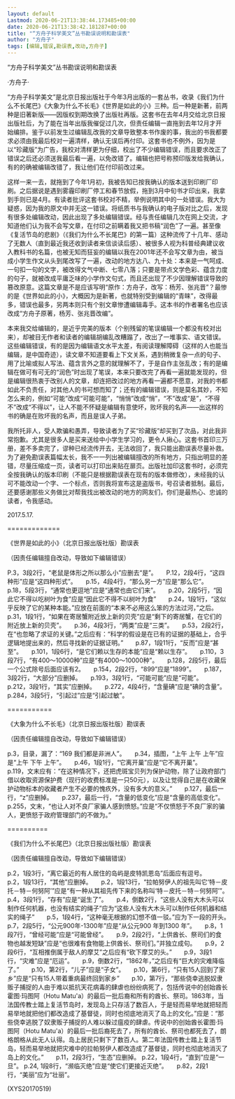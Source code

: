 ```yaml
---
layout: default
Lastmod: 2020-06-21T13:38:44.173485+00:00
date: 2020-06-21T13:38:42.181287+00:00
title: "“方舟子科学美文”丛书勘误说明和勘误表"
author: "方舟子"
tags: [编辑,错误,勘误表,改动,方舟子]
---
```


“方舟子科学美文”丛书勘误说明和勘误表

·方舟子·

“方舟子科学美文”是北京日报出版社于今年3月出版的一套丛书，收录《我们为什么不长尾巴》《大象为什么不长毛》《世界是如此的小》三种。后一种是新著，前两种是旧著新版——因版权到期改换了出版社再版。这套书在去年4月交给北京日报出版社后，为了能在当年出版我催促过几次，但责任编辑一直拖到去年12月才开始编排。鉴于以前发生过编辑乱改我的文章导致整本书作废的事，我出的书我都要求必须由我最后校对一遍清样，确认无误后再付印。这套书也不例外，因为是以“珍藏版”为广告，我校对清样更为仔细，校出了不少编辑错误，而且要求改正了错误之后还必须送我最后看一遍，以免改错了。编辑也把号称预印版发给我确认，有的的确被编辑改错了，我让他们在付印前改过来。

这样一来一去，就拖到了今年1月初，我被告知已按我确认的版本送到印刷厂印刷。之后据说是遇到雾霾印刷厂停工和春节放假，拖到3月中旬书才印出来，我拿到手则已是4月。有读者批评这套书校对不精，举例说明其中的一处错误。我大为疑惑，因为我的原文中并无这一错误。将纸质书与我确认的电子版对比之后，发现有很多处编辑改动，因此出现了多处编辑错误。经与责任编辑几次在网上交流，才知道他们认为我不会写文章，在付印之前瞒着我又把书稿“润色”了一遍。甚至像《复活节岛的悲剧》（《我们为什么不长尾巴》的第一篇）这种流传了十几年、感动了无数人（直到最近我还收到读者来信谈读后感）、被很多人视为科普经典建议收入教科书的名篇，也被无知而狂妄的编辑以我在2001年还不会写文章为由，被当成小学生作文从头到尾改写了一遍，改动的地方达八、九十处：本来是一气呵成、一句扣一句的文字，被改得文气中断、七零八落；只要是带点文学色彩、蕴含力度的句子，就被改成平庸乏味的小学作文句式，而且还出现了不少因理解错误导致的篡改原意。这篇文章是不是应该写明“原作：方舟子，改写：杨芳、张兆晋”？最惨的是《世界如此的小》，大概因为是新著，也就特别受到编辑的“青睐”，改得最多，错误也最多，另两本则只有个别文章惨遭编辑毒手。这本书的作者署名也应该改成“方舟子原著，杨芳、张兆晋改编”。

本来我交给编辑的，是近乎完美的版本（个别残留的笔误编辑一个都没有校对出来），却被目无作者和读者的编辑胡编乱改糟蹋了，改出了一堆事实、语文错误。这些编辑错误，有的是因为编辑语文水平太差，有阅读理解障碍（这样的人也能当编辑，是中国奇迹），读文章不知道要看上下文关系，遇到稍微复杂一点的句子、用了比喻或拟人写法、蕴含言外之意的就理解不了，于是自作主张乱改；有的是编辑在做可有可无的“润色”时出现了笔误，本来只要改完了再看一遍就能发现的，但是编辑很热衷于改别人的文章，却连把改过的地方再看一遍都不愿意，对我的书都如此不负责任，对其他人的书可想而知了；还有的编辑错误，则是莫名其妙，不知怎么来的，例如“可能”改成“可能可能”，“悄悄”改成“悄”，“不”改成“是”，“不得不”改成“不得以”，让人不能不怀疑是编辑有意使坏，败坏我的名声——出这样的书的确是在败坏我的名声，而且是误人子弟。

我所托非人，受人欺骗和愚弄，导致读者为了买“珍藏版”却买到了次品，对此我非常抱歉。尤其是很多人是买来送给中小学生学习的，更令人揪心。这套书首印三万册，差不多卖完了，谬种已经流传开去，无法收回了，我只能出勘误表尽量补救。为了避免勘误表篇幅太长，我不一一列出被编辑擅改的所有地方，只指出明显的差错，尽量压缩成一页，读者可以打印出来贴在扉页。出版社加印这套书时，必须完全按我确认的版本印刷（不能只是根据勘误表在现有的版本做修改），未经我的认可不能改动一个字、一个标点，否则我将宣布这是盗版书，号召读者抵制。最后，还要感谢那些义务做比对帮我找出被改动的地方的网友们，你们是最热心、忠诚的读者，令我感动。

2017.5.17.

=============

《世界是如此的小》（北京日报出版社版）勘误表

（因责任编辑擅自改动，导致如下编辑错误）

P.3，3段2行，“老鼠是体形之所以那么小”应删去“是”。　　P.12，2段4行，“这四种形”应是“这四种形式”。　　p.15，4段4行，“那么另一方”应是“那么它”。　　p.18，5段3行，“通常也更逗地”应是“通常也由它们来”。　　p.20，2段5行，“因此它不得以吃树叶为食”应是“因此它不得不以树叶为食”　　p.24，1段1行，“这似乎反映了它的某种本能。”应放在前面的“本来不必用这么笨的方法过河，”之后。　　p.31，1段1行，“如果在寄居蟹附近放上新的贝壳”应是“剩下的寄居蟹，在它们的附近放上新的贝壳”。　　p.36，4段3行，“两类”应是“三类”。　　p.53，2段2行，在“也忽略了求证的关键。”之后应有：“科学的假设是在已有的证据的基础上，合乎逻辑地提出来的，然后寻找新的证据证明。”　　p.87，1段11行，“反而”应是“甚至”。　　p.101，1段6行，“是它们赖以生存的本能”应是“赖以生存”。　　p.110，3段7行，“有400～10000种”应是“有4000～10000种”。　　p.128，2段5行，最后一个公式除号后面应该有2。　　p.154，2段2行，“899”应是“1899”。　　p.187，3段2行，“大部分”应删掉。　　p.193，3段1行，“可能可能”应是“可能”。　　p.212，3段1行，“其实”应删掉。　　p.272，4段4行，“含量碘”应是“碘的含量”。    p.284，3段5行，“引起过”应是“引起过敏”。

===========

《大象为什么不长毛》（北京日报出版社版）勘误表

（因责任编辑擅自改动，导致如下编辑错误）

p.3，目录，漏了：“169 我们都是非洲人”。　　p.34，插图，“上午 上午 上午”应是“上午 下午 上午”。　　p.46，1段1行，“它离开巢”应是“它不离开巢”。　　p.119，文末应有：“在这种情况下，还把虎斑宝贝列为保护动物，除了让政府部门借以收取资源保护费（现行的收费标准是一只50元），以及让觉得自己是在收藏保护动物标本的收藏者产生不必要的愧疚外，没有多大的意义。”　　p.127，最后一行，“z”应删掉。　　p.237，最后一行，“含量的低变化”应是“含量的高低变化”。　　p.255，文末，“也让人对不良厂家骗人感到愤怒。”应是“不仅愤怒于不良厂家的骗人，更愤怒于政府管理部门的不做为。”

==========

《我们为什么不长尾巴》（北京日报出版社版）勘误表

（因责任编辑擅自改动，导致如下编辑错误）

p.2，1段3行，“离它最近的有人居住的岛屿是皮特凯恩岛”后面应有逗号。　　p.2，1段13行，“其他”应删掉。　　p.2，1段13行，“拉帕努伊人的祖先叫它‘特－皮托－特－何努阿’”应是“有一种从其祖先传下来的名称叫‘特－皮托－特－何努阿’”。　　p.4，3段1行，“存有”应是“诞生了”。　　p.4，倒数2行，“这些人没有大木头可以制作任何机器，也没有结实的绳子”应为“这些人没有大木头可以制作任何机器和结实的绳子”　　p.5，1段4行，“这种毫无根据的幻想不值一驳。”应为下一段的开头。　　p.7，2段5行，“公元900年-1300年”应是“从公元900 年到1300 年”。　　p.8，1段7行，“曾经可能”应是“可能曾经”。　　p.9，2段2行，“上供酋长、祭司们的食物也越发短缺”应是“也很难有食物能上供酋长、祭司们。”并独立成句。　　p.9，2段6行，“互相推倒属于敌人的摩艾”之后应有“砍下摩艾的头。”　　p.9，3段1行，“灾难”应是“厄运”。　　p.9，倒数2行，“1862年，”之后应有“巨大的灾难降临了。”　　p.10，第2行，“儿子”应是“子女”。　　p.10，第6行，“只有15人回到了家乡”应是“只有15人带着重病最终回到家乡”　　p.10，第7行，“那些侥幸逃脱奴隶贩子捕捉的人由于难以抵抗天花病毒的肆虐也纷纷病死了，包括传说中的创始酋长霍图·玛图阿（Hotu Matu'a）的最后一批后裔和所有的酋长、祭司。1863年，当法国传教士踏上复活节岛时，发现岛上只存活了数百人，于是轻而易举地就把轻而易举地就把他们都改造成了基督徒，同时也彻底地消灭了岛上的文化。”应是：“那些侥幸逃脱了奴隶贩子捕捉的人难以躲过瘟疫的肆虐。传说中的创始酋长霍图·玛图阿（Hotu Matu'a）的最后一批后裔死去了，所有的酋长、祭司也都死去了，朗格朗格从此无人认得。岛上居民只剩下了数百人。第二年法国传教士踏上复活节岛，轻而易举地就把灾难中的拉帕努伊人都改造成了基督徒，同时也彻底地消灭了岛上的文化。”　　p.11，2段3行，“生态”应删掉。    p.22，1段4行，“直到”应是“一旦”。    p.24, 1段8行，“濒临灭绝”应是“使它们更接近灭绝”。　　p.82，2段1行，“美丽”应为“壮丽”。

(XYS20170519)

